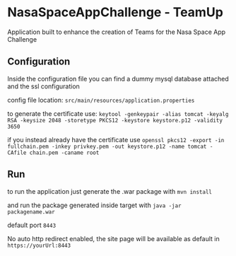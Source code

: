 # NasaSpaceAppChallenge - TeamUp
Application built to enhance the creation of Teams for the Nasa Space App Challenge

## Configuration
Inside the configuration file you can find a dummy mysql database attached 
and the ssl configuration

config file location:
`src/main/resources/application.properties`

to generate the certificate use:
`keytool -genkeypair -alias tomcat -keyalg RSA -keysize 2048 -storetype PKCS12 -keystore keystore.p12 -validity 3650`

if you instead already have the certificate use
`openssl pkcs12 -export -in fullchain.pem -inkey privkey.pem -out keystore.p12 -name tomcat -CAfile chain.pem -caname root`

## Run

to run the application just generate the .war package with 
`mvn install`

and run the package generated inside target with
`java -jar packagename.war`

default port `8443`

No auto http redirect enabled, the site page will be available as default in
`https://yourUrl:8443`